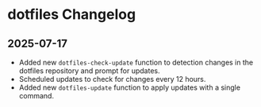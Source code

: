 # dotfiles Changelog

## 2025-07-17

- Added new `dotfiles-check-update` function to detection changes in the dotfiles repository and prompt for updates.
- Scheduled updates to check for changes every 12 hours.
- Added new `dotfiles-update` function to apply updates with a single command.
